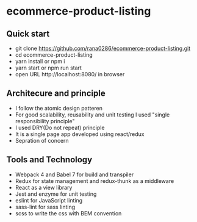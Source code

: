 # ecommerce-product-listing

## Quick start
- git clone https://github.com/rana0286/ecommerce-product-listing.git
- cd ecommerce-product-listing
- yarn install or npm i
- yarn start or npm run start
- open URL http://localhost:8080/ in browser


## Architecure and principle
- I follow the atomic design patteren
- For good scalability, reusability and unit testing I used "single responsibility principle"
- I used DRY(Do not repeat) principle
- It is a single page app developed using react/redux
- Sepration of concern

## Tools and Technology
- Webpack 4 and Babel 7 for build and transpiler
- Redux for state management and redux-thunk as a middleware
- React as a view library
- Jest and enzyme for unit testing
- eslint for JavaScript linting
- sass-lint for sass linting
- scss to write the css with BEM convention


